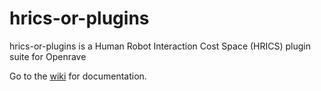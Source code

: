 hrics-or-plugins
================

hrics-or-plugins is a Human Robot Interaction Cost Space (HRICS) plugin suite for Openrave

Go to the [wiki](https://github.com/WPI-ARC/hrics-or-plugins/wiki) for documentation.
